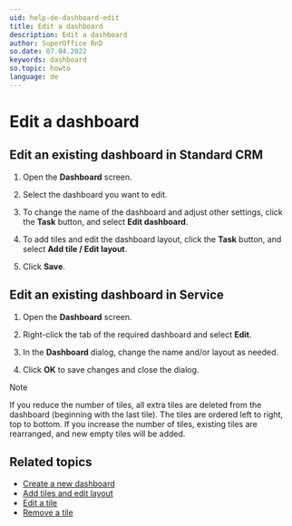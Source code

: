 ```yaml
---
uid: help-de-dashboard-edit
title: Edit a dashboard
description: Edit a dashboard
author: SuperOffice RnD
so.date: 07.04.2022
keywords: dashboard
so.topic: howto
language: de
---
```


# Edit a dashboard

## Edit an existing dashboard in Standard CRM

1. Open the **Dashboard** screen.

2. Select the dashboard you want to edit.

3. To change the name of the dashboard and adjust other settings, click the **Task** button, and select **Edit dashboard**.

4. To add tiles and edit the dashboard layout, click the **Task** button, and select **Add tile / Edit layout**.

5. Click **Save**.

## <a id="service" />Edit an existing dashboard in Service

1. Open the **Dashboard** screen.

2. Right-click the tab of the required dashboard and select **Edit**.

3. In the **Dashboard** dialog, change the name and/or layout as needed.

4. Click **OK** to save changes and close the dialog.

> [!NOTE]
> If you reduce the number of tiles, all extra tiles are deleted from the dashboard (beginning with the last tile). The tiles are ordered left to right, top to bottom. If you increase the number of tiles, existing tiles are rearranged, and new empty tiles will be added.

## Related topics

* [Create a new dashboard][1]
* [Add tiles and edit layout][2]
* [Edit a tile][3]
* [Remove a tile][4]

<!-- Referenced links -->
[1]: create.md
[2]: add-tile.md
[3]: edit-tile.md
[4]: remove-tile.md

<!-- Referenced images -->

